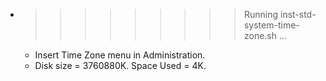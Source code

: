 * >>>>>>>>> Running inst-std-system-time-zone.sh ...
  * Insert Time Zone menu in Administration.
  * Disk size = 3760880K. Space Used = 4K.
